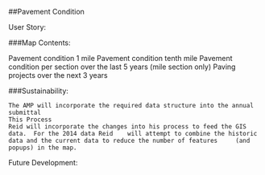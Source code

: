 ##Pavement Condition

User Story:  
	
###Map Contents: 
	
Pavement condition 1 mile
Pavement condition tenth mile
Pavement condition per section over the last 5 years (mile section only)
Paving projects over the next 3 years
	
###Sustainability:
	
	The AMP will incorporate the required data structure into the annual submittal
	This Process
	Reid will incorporate the changes into his process to feed the GIS data.  For the 2014 data Reid 	will attempt to combine the historic data and the current data to reduce the number of features 	(and popups) in the map.
Future Development:
